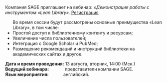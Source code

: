<p>
Компания SAGE приглашает на вебинар: <i>«Демонстрация работы с инструментом «Lean Library».</i>
 <a href="https://us06web.zoom.us/webinar/register/WN_FoRTVYMhS56ldiMpCXzSMg#/registration"> Регистрация </a>
</p>

<ul>
Во время сессии будут рассмотрены основные преимущества «Lean Library», в том числе:
<li> Простой доступ к библиотечному контенту и ресурсам;
<li> Увеличение числа пользователей;
<li> Интеграция с Google Scholar и PubMed;
<li> Размещение рекомендаций и инструкций библиотеки на академических сайтах и другое.
</ul>

<p>
<b> Дата  и время проведения:</b> 13 августа, вторник, 14:00 (Мск.)
<br>
<b> Ведущий вебинара:</b> &nbsp;&nbsp;&nbsp;&nbsp;&nbsp;&nbsp;&nbsp;&nbsp;&nbsp;&nbsp;&nbsp;&nbsp;представители компании SAGE.
<br>
<b> Язык мероприятия:</b> &nbsp;&nbsp;&nbsp;&nbsp;&nbsp;&nbsp;&nbsp;&nbsp;&nbsp;&nbsp; английский.
</p>
